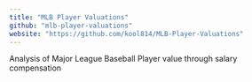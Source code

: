 ```yaml
---
title: "MLB Player Valuations"
github: "mlb-player-valuations"
website: "https://github.com/kool814/MLB-Player-Valuations"
---
```


Analysis of Major League Baseball Player value through salary compensation
